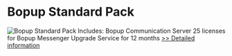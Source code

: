 # Bopup Standard Pack
![Bopup Standard Pack](https://mycommerce.akamaized.net/api/pimages/P174736/BIG/174736.GIF)
Includes:
Bopup Communication Server
25 licenses for Bopup Messenger
Upgrade Service for 12 months
[>> Detailed information](https://secure.shareit.com/shareit/product.html?productid=174736&affiliateid=200057808)